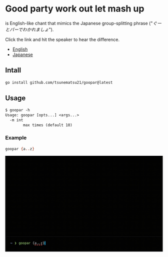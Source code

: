 # Good party work out let mash up
is English-like chant that mimics the Japanese group-splitting phrase ("*ぐーとパーでわかれましょ*").

Click the link and hit the speaker to hear the difference.
- [English](https://translate.google.co.jp/?hl=ja&sl=en&tl=ja&text=Good%20party%20work%20out%20let%20mash%20up&op=translate)
- [Japanese](https://translate.google.co.jp/?hl=ja&sl=ja&tl=en&text=ぐーとパーでわかれましょ&op=translate)

## Intall
```bash
go install github.com/tsunematsu21/goopar@latest
```

## Usage
```
$ goopar -h
Usage: goopar [opts...] <args...>
  -m int
    	max times (default 10)
```

### Example
```bash
goopar {a..z}
```
![example](example.gif)
